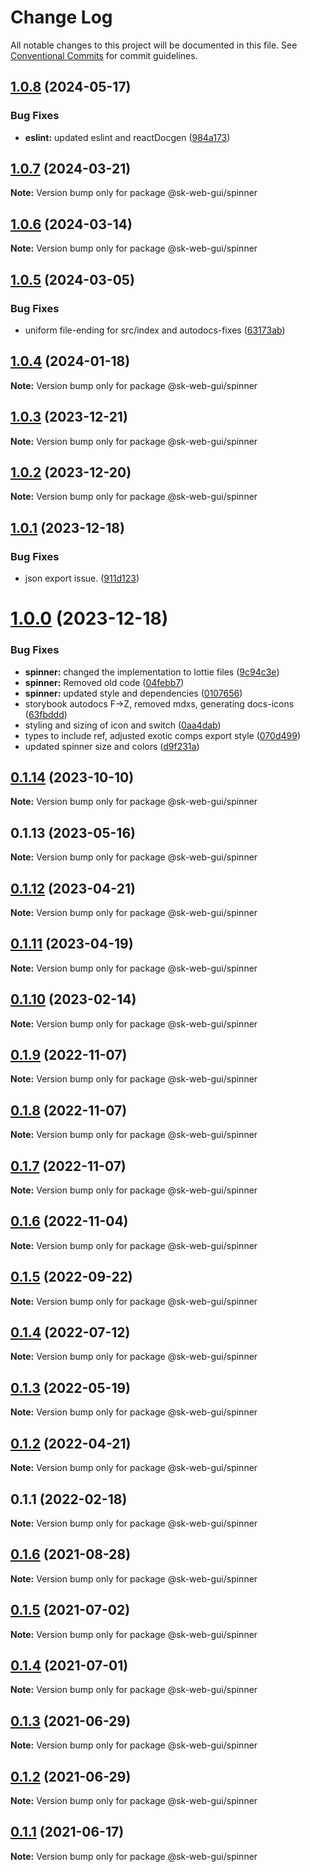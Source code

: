 # Change Log

All notable changes to this project will be documented in this file.
See [Conventional Commits](https://conventionalcommits.org) for commit guidelines.

## [1.0.8](https://github.com/Sundsvallskommun/web-shared-components/compare/@sk-web-gui/spinner@1.0.7...@sk-web-gui/spinner@1.0.8) (2024-05-17)

### Bug Fixes

- **eslint:** updated eslint and reactDocgen ([984a173](https://github.com/Sundsvallskommun/web-shared-components/commit/984a17371f052a0cbe23d01fd31722f0fa2a56eb))

## [1.0.7](https://github.com/Sundsvallskommun/web-shared-components/compare/@sk-web-gui/spinner@1.0.6...@sk-web-gui/spinner@1.0.7) (2024-03-21)

**Note:** Version bump only for package @sk-web-gui/spinner

## [1.0.6](https://github.com/Sundsvallskommun/web-shared-components/compare/@sk-web-gui/spinner@1.0.5...@sk-web-gui/spinner@1.0.6) (2024-03-14)

**Note:** Version bump only for package @sk-web-gui/spinner

## [1.0.5](https://github.com/Sundsvallskommun/web-shared-components/compare/@sk-web-gui/spinner@1.0.4...@sk-web-gui/spinner@1.0.5) (2024-03-05)

### Bug Fixes

- uniform file-ending for src/index and autodocs-fixes ([63173ab](https://github.com/Sundsvallskommun/web-shared-components/commit/63173ab9474b4cb3bc97da6b780bdfb4ae65990c))

## [1.0.4](https://github.com/Sundsvallskommun/web-shared-components/compare/@sk-web-gui/spinner@1.0.3...@sk-web-gui/spinner@1.0.4) (2024-01-18)

**Note:** Version bump only for package @sk-web-gui/spinner

## [1.0.3](https://github.com/Sundsvallskommun/web-shared-components/compare/@sk-web-gui/spinner@1.0.2...@sk-web-gui/spinner@1.0.3) (2023-12-21)

**Note:** Version bump only for package @sk-web-gui/spinner

## [1.0.2](https://github.com/Sundsvallskommun/web-shared-components/compare/@sk-web-gui/spinner@1.0.1...@sk-web-gui/spinner@1.0.2) (2023-12-20)

**Note:** Version bump only for package @sk-web-gui/spinner

## [1.0.1](https://github.com/Sundsvallskommun/web-shared-components/compare/@sk-web-gui/spinner@1.0.0...@sk-web-gui/spinner@1.0.1) (2023-12-18)

### Bug Fixes

- json export issue. ([911d123](https://github.com/Sundsvallskommun/web-shared-components/commit/911d12342a5f348fb71c842690b251e3b71d4760))

# [1.0.0](https://github.com/Sundsvallskommun/web-shared-components/compare/@sk-web-gui/spinner@0.1.14...@sk-web-gui/spinner@1.0.0) (2023-12-18)

### Bug Fixes

- **spinner:** changed the implementation to lottie files ([9c94c3e](https://github.com/Sundsvallskommun/web-shared-components/commit/9c94c3e5832b874eae9308c312d2793a5f890990))
- **spinner:** Removed old code ([04febb7](https://github.com/Sundsvallskommun/web-shared-components/commit/04febb7de6ea69421bd5c2b9ac47fdb725472e96))
- **spinner:** updated style and dependencies ([0107656](https://github.com/Sundsvallskommun/web-shared-components/commit/0107656af0ba7f67862d6e63378df7ba7873061f))
- storybook autodocs F->Z, removed mdxs, generating docs-icons ([63fbddd](https://github.com/Sundsvallskommun/web-shared-components/commit/63fbddd93035115ae805d7e21ad73ef426e93a42))
- styling and sizing of icon and switch ([0aa4dab](https://github.com/Sundsvallskommun/web-shared-components/commit/0aa4dab97bb6c1fbc01a22f655baf6248bfd36f2))
- types to include ref, adjusted exotic comps export style ([070d499](https://github.com/Sundsvallskommun/web-shared-components/commit/070d4990ecea5d5ce90ebdd684a381bb8ad95861))
- updated spinner size and colors ([d9f231a](https://github.com/Sundsvallskommun/web-shared-components/commit/d9f231ab71d86331b556a05d8bf597dc7fc12239))

## [0.1.14](https://github.com/Sundsvallskommun/web-shared-components/compare/@sk-web-gui/spinner@0.1.13...@sk-web-gui/spinner@0.1.14) (2023-10-10)

**Note:** Version bump only for package @sk-web-gui/spinner

## 0.1.13 (2023-05-16)

**Note:** Version bump only for package @sk-web-gui/spinner

## [0.1.12](https://github.com/Sundsvallskommun/web-shared-components/compare/@sk-web-gui/spinner@0.1.11...@sk-web-gui/spinner@0.1.12) (2023-04-21)

**Note:** Version bump only for package @sk-web-gui/spinner

## [0.1.11](https://github.com/Sundsvallskommun/web-shared-components/compare/@sk-web-gui/spinner@0.1.10...@sk-web-gui/spinner@0.1.11) (2023-04-19)

**Note:** Version bump only for package @sk-web-gui/spinner

## [0.1.10](https://github.com/Sundsvallskommun/web-shared-components/compare/@sk-web-gui/spinner@0.1.9...@sk-web-gui/spinner@0.1.10) (2023-02-14)

**Note:** Version bump only for package @sk-web-gui/spinner

## [0.1.9](https://github.com/Sundsvallskommun/web-shared-components/compare/@sk-web-gui/spinner@0.1.8...@sk-web-gui/spinner@0.1.9) (2022-11-07)

**Note:** Version bump only for package @sk-web-gui/spinner

## [0.1.8](https://github.com/Sundsvallskommun/web-shared-components/compare/@sk-web-gui/spinner@0.1.7...@sk-web-gui/spinner@0.1.8) (2022-11-07)

**Note:** Version bump only for package @sk-web-gui/spinner

## [0.1.7](https://github.com/Sundsvallskommun/web-shared-components/compare/@sk-web-gui/spinner@0.1.6...@sk-web-gui/spinner@0.1.7) (2022-11-07)

**Note:** Version bump only for package @sk-web-gui/spinner

## [0.1.6](https://github.com/Sundsvallskommun/web-shared-components/compare/@sk-web-gui/spinner@0.1.5...@sk-web-gui/spinner@0.1.6) (2022-11-04)

**Note:** Version bump only for package @sk-web-gui/spinner

## [0.1.5](https://github.com/Sundsvallskommun/web-shared-components/compare/@sk-web-gui/spinner@0.1.4...@sk-web-gui/spinner@0.1.5) (2022-09-22)

**Note:** Version bump only for package @sk-web-gui/spinner

## [0.1.4](https://github.com/Sundsvallskommun/web-shared-components/compare/@sk-web-gui/spinner@0.1.3...@sk-web-gui/spinner@0.1.4) (2022-07-12)

**Note:** Version bump only for package @sk-web-gui/spinner

## [0.1.3](https://github.com/Sundsvallskommun/web-shared-components/compare/@sk-web-gui/spinner@0.1.2...@sk-web-gui/spinner@0.1.3) (2022-05-19)

**Note:** Version bump only for package @sk-web-gui/spinner

## [0.1.2](https://github.com/Sundsvallskommun/web-shared-components/compare/@sk-web-gui/spinner@0.1.1...@sk-web-gui/spinner@0.1.2) (2022-04-21)

**Note:** Version bump only for package @sk-web-gui/spinner

## 0.1.1 (2022-02-18)

**Note:** Version bump only for package @sk-web-gui/spinner

## [0.1.6](https://github.com/vechai/sk-web-gui/compare/@sk-web-gui/spinner@0.1.5...@sk-web-gui/spinner@0.1.6) (2021-08-28)

**Note:** Version bump only for package @sk-web-gui/spinner

## [0.1.5](https://github.com/vechai/sk-web-gui/compare/@sk-web-gui/spinner@0.1.4...@sk-web-gui/spinner@0.1.5) (2021-07-02)

**Note:** Version bump only for package @sk-web-gui/spinner

## [0.1.4](https://github.com/vechai/sk-web-gui/compare/@sk-web-gui/spinner@0.1.3...@sk-web-gui/spinner@0.1.4) (2021-07-01)

**Note:** Version bump only for package @sk-web-gui/spinner

## [0.1.3](https://github.com/vechai/sk-web-gui/compare/@sk-web-gui/spinner@0.1.2...@sk-web-gui/spinner@0.1.3) (2021-06-29)

**Note:** Version bump only for package @sk-web-gui/spinner

## [0.1.2](https://github.com/vechai/sk-web-gui/compare/@sk-web-gui/spinner@0.1.1...@sk-web-gui/spinner@0.1.2) (2021-06-29)

**Note:** Version bump only for package @sk-web-gui/spinner

## [0.1.1](https://github.com/vechai/sk-web-gui/compare/@sk-web-gui/spinner@0.1.0...@sk-web-gui/spinner@0.1.1) (2021-06-17)

**Note:** Version bump only for package @sk-web-gui/spinner
